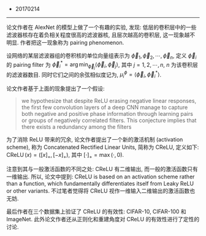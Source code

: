- 20170214
----

论文作者在 AlexNet 的模型上做了一个有趣的实验, 发现: 低层的卷积层中的一些滤波器核存在着负相关程度很高的滤波器核, 且层次越高的卷积层, 这一现象越不明显. 作者把这一现象称为 pairing phenomenon.

设网络的某层滤波器组的卷积核的单位向量组表示为 ${\vec \phi _1},{\vec \phi _2}, \cdots ,{\vec \phi _n}$, 定义 ${\vec \phi _i}$ 的 pairing filter 为 $\vec \phi _i^* = \arg {\min _{{{\vec \phi }_j}}}\left\langle {{\vec \phi_i},{\vec \phi_j}} \right\rangle$, 其中 $j = 1,2, \cdots ,n$, $n$ 为该卷积层的滤波器数目. 同时它们之间的余弦相似度记为, $\mu _i^\phi  = \left\langle {{{\vec \phi }_i},\vec \phi _i^*} \right\rangle$.

论文作者基于上面的现象提出了一个假设: 
> we hypothesize that despite ReLU erasing negative linear responses, the first few convolution layers of a deep CNN manage to capture both negative and positive phase information through learning pairs or groups of negatively correlated filters. This conjecture implies that there exists a redundancy among the filters

为了消除 ReLU 带来的冗余, 论文作者提出了一个新的激活机制 (activation scheme), 称为 Concatenated Rectified Linear Units, 简称为 CReLU, 定义如下: 
$\operatorname{CReLU} \left( x \right) = \left( {{{\left[ x \right]}_ + },{{\left[ { - x} \right]}_ + }} \right)$, 其中 ${\left[  \cdot  \right]_ + } = \max \left( { \cdot ,0} \right)$.

注意到其与一般激活函数的不同之处: CReLU 有二维输出, 而一般的激活函数只有一维输出. 所以, 论文中提到: CReLU is based on an activation scheme rather than a function, which fundamentally differentiates itself from Leaky ReLU or other variants. 不过笔者觉得将 CReLU 视作一维输入二维输出的激活函数也无妨.

最后作者在三个数据集上验证了 CReLU 的有效性: CIFAR-10, CIFAR-100 和 ImageNet. 此外论文作者还从正则化和重建角度对 CReLU 的有效性进行了定性的讨论.

